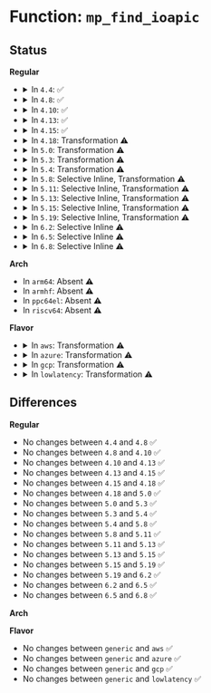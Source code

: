 # Function: <code>mp_find_ioapic</code>

## Status
<b>Regular</b>
<ul>
<li>
<details>
<summary>In <code>4.4</code>: ✅</summary>

```c
int mp_find_ioapic(u32 gsi);
```

**Collision:** Unique Global

**Inline:** No

**Transformation:** False

**Instances:**

```
In arch/x86/kernel/apic/io_apic.c (ffffffff810572b0)
Location: arch/x86/kernel/apic/io_apic.c:2658
Inline: False
Direct callers:
  - arch/x86/kernel/acpi/boot.c:mp_override_legacy_irq
  - arch/x86/kernel/acpi/boot.c:acpi_register_gsi_ioapic
  - arch/x86/kernel/acpi/boot.c:acpi_boot_init
  - arch/x86/kernel/apic/io_apic.c:acpi_get_override_irq
  - arch/x86/kernel/apic/io_apic.c:mp_map_gsi_to_irq
```
**Symbols:**

```
ffffffff810572b0-ffffffff81057303: mp_find_ioapic (STB_GLOBAL)
```
</details>
</li>
<li>
<details>
<summary>In <code>4.8</code>: ✅</summary>

```c
int mp_find_ioapic(u32 gsi);
```

**Collision:** Unique Global

**Inline:** No

**Transformation:** False

**Instances:**

```
In arch/x86/kernel/apic/io_apic.c (ffffffff81057550)
Location: arch/x86/kernel/apic/io_apic.c:2655
Inline: False
Direct callers:
  - arch/x86/kernel/acpi/boot.c:acpi_boot_init
  - arch/x86/kernel/acpi/boot.c:acpi_register_gsi_ioapic
  - arch/x86/kernel/acpi/boot.c:mp_override_legacy_irq
  - arch/x86/kernel/apic/io_apic.c:acpi_get_override_irq
  - arch/x86/kernel/apic/io_apic.c:mp_map_gsi_to_irq
```
**Symbols:**

```
ffffffff81057550-ffffffff810575a3: mp_find_ioapic (STB_GLOBAL)
```
</details>
</li>
<li>
<details>
<summary>In <code>4.10</code>: ✅</summary>

```c
int mp_find_ioapic(u32 gsi);
```

**Collision:** Unique Global

**Inline:** No

**Transformation:** False

**Instances:**

```
In arch/x86/kernel/apic/io_apic.c (ffffffff8105a2e0)
Location: arch/x86/kernel/apic/io_apic.c:2656
Inline: False
Direct callers:
  - arch/x86/kernel/acpi/boot.c:acpi_boot_init
  - arch/x86/kernel/acpi/boot.c:acpi_register_gsi_ioapic
  - arch/x86/kernel/acpi/boot.c:mp_override_legacy_irq
  - arch/x86/kernel/apic/io_apic.c:acpi_get_override_irq
  - arch/x86/kernel/apic/io_apic.c:mp_map_gsi_to_irq
```
**Symbols:**

```
ffffffff8105a2e0-ffffffff8105a333: mp_find_ioapic (STB_GLOBAL)
```
</details>
</li>
<li>
<details>
<summary>In <code>4.13</code>: ✅</summary>

```c
int mp_find_ioapic(u32 gsi);
```

**Collision:** Unique Global

**Inline:** No

**Transformation:** False

**Instances:**

```
In arch/x86/kernel/apic/io_apic.c (ffffffff81059940)
Location: arch/x86/kernel/apic/io_apic.c:2654
Inline: False
Direct callers:
  - arch/x86/kernel/acpi/boot.c:acpi_boot_init
  - arch/x86/kernel/acpi/boot.c:acpi_register_gsi_ioapic
  - arch/x86/kernel/acpi/boot.c:mp_override_legacy_irq
  - arch/x86/kernel/apic/io_apic.c:acpi_get_override_irq
  - arch/x86/kernel/apic/io_apic.c:mp_map_gsi_to_irq
```
**Symbols:**

```
ffffffff81059940-ffffffff81059992: mp_find_ioapic (STB_GLOBAL)
```
</details>
</li>
<li>
<details>
<summary>In <code>4.15</code>: ✅</summary>

```c
int mp_find_ioapic(u32 gsi);
```

**Collision:** Unique Global

**Inline:** No

**Transformation:** False

**Instances:**

```
In arch/x86/kernel/apic/io_apic.c (ffffffff8105de30)
Location: arch/x86/kernel/apic/io_apic.c:2664
Inline: False
Direct callers:
  - arch/x86/kernel/acpi/boot.c:acpi_boot_init
  - arch/x86/kernel/acpi/boot.c:acpi_register_gsi_ioapic
  - arch/x86/kernel/acpi/boot.c:mp_register_ioapic_irq
  - arch/x86/kernel/apic/io_apic.c:acpi_get_override_irq
  - arch/x86/kernel/apic/io_apic.c:mp_map_gsi_to_irq
```
**Symbols:**

```
ffffffff8105de30-ffffffff8105de82: mp_find_ioapic (STB_GLOBAL)
```
</details>
</li>
<li>
<details>
<summary>In <code>4.18</code>: Transformation ⚠️</summary>

```c
int mp_find_ioapic(u32 gsi);
```

**Collision:** Unique Global

**Inline:** No

**Transformation:** True

**Instances:**

```
In arch/x86/kernel/apic/io_apic.c (0)
Location: arch/x86/kernel/apic/io_apic.c:2657
Inline: False
Direct callers:
  - arch/x86/kernel/acpi/boot.c:acpi_boot_init
  - arch/x86/kernel/acpi/boot.c:acpi_register_gsi_ioapic
  - arch/x86/kernel/acpi/boot.c:mp_register_ioapic_irq
  - arch/x86/kernel/apic/io_apic.c:acpi_get_override_irq
  - arch/x86/kernel/apic/io_apic.c:mp_map_gsi_to_irq
```
**Symbols:**

```
ffffffff81062106-ffffffff8106211c: mp_find_ioapic.cold.22 (STB_LOCAL)
ffffffff81060e80-ffffffff81060ec4: mp_find_ioapic (STB_GLOBAL)
```
</details>
</li>
<li>
<details>
<summary>In <code>5.0</code>: Transformation ⚠️</summary>

```c
int mp_find_ioapic(u32 gsi);
```

**Collision:** Unique Global

**Inline:** No

**Transformation:** True

**Instances:**

```
In arch/x86/kernel/apic/io_apic.c (0)
Location: arch/x86/kernel/apic/io_apic.c:2658
Inline: False
Direct callers:
  - arch/x86/kernel/acpi/boot.c:acpi_boot_init
  - arch/x86/kernel/acpi/boot.c:acpi_register_gsi_ioapic
  - arch/x86/kernel/acpi/boot.c:mp_register_ioapic_irq
  - arch/x86/kernel/apic/io_apic.c:acpi_get_override_irq
  - arch/x86/kernel/apic/io_apic.c:mp_map_gsi_to_irq
```
**Symbols:**

```
ffffffff81067dfb-ffffffff81067e11: mp_find_ioapic.cold.20 (STB_LOCAL)
ffffffff81066b60-ffffffff81066ba4: mp_find_ioapic (STB_GLOBAL)
```
</details>
</li>
<li>
<details>
<summary>In <code>5.3</code>: Transformation ⚠️</summary>

```c
int mp_find_ioapic(u32 gsi);
```

**Collision:** Unique Global

**Inline:** No

**Transformation:** True

**Instances:**

```
In arch/x86/kernel/apic/io_apic.c (0)
Location: arch/x86/kernel/apic/io_apic.c:2721
Inline: False
Direct callers:
  - arch/x86/kernel/acpi/boot.c:acpi_boot_init
  - arch/x86/kernel/acpi/boot.c:acpi_register_gsi_ioapic
  - arch/x86/kernel/acpi/boot.c:mp_register_ioapic_irq
  - arch/x86/kernel/apic/io_apic.c:acpi_get_override_irq
  - arch/x86/kernel/apic/io_apic.c:mp_map_gsi_to_irq
```
**Symbols:**

```
ffffffff8106b597-ffffffff8106b5ae: mp_find_ioapic.cold (STB_LOCAL)
ffffffff8106a320-ffffffff8106a36e: mp_find_ioapic (STB_GLOBAL)
```
</details>
</li>
<li>
<details>
<summary>In <code>5.4</code>: Transformation ⚠️</summary>

```c
int mp_find_ioapic(u32 gsi);
```

**Collision:** Unique Global

**Inline:** No

**Transformation:** True

**Instances:**

```
In arch/x86/kernel/apic/io_apic.c (0)
Location: arch/x86/kernel/apic/io_apic.c:2724
Inline: False
Direct callers:
  - arch/x86/kernel/acpi/boot.c:acpi_boot_init
  - arch/x86/kernel/acpi/boot.c:acpi_register_gsi_ioapic
  - arch/x86/kernel/acpi/boot.c:mp_register_ioapic_irq
  - arch/x86/kernel/apic/io_apic.c:acpi_get_override_irq
  - arch/x86/kernel/apic/io_apic.c:mp_map_gsi_to_irq
```
**Symbols:**

```
ffffffff8106bf27-ffffffff8106bf3e: mp_find_ioapic.cold (STB_LOCAL)
ffffffff8106acc0-ffffffff8106ad0e: mp_find_ioapic (STB_GLOBAL)
```
</details>
</li>
<li>
<details>
<summary>In <code>5.8</code>: Selective Inline, Transformation ⚠️</summary>

```c
int mp_find_ioapic(u32 gsi);
```

**Collision:** Unique Global

**Inline:** Selective

**Transformation:** True

**Instances:**

```
In arch/x86/kernel/apic/io_apic.c (ffffffff81072183)
Location: arch/x86/kernel/apic/io_apic.c:2717
Inline: True
Inline callers:
  - arch/x86/kernel/apic/io_apic.c:acpi_get_override_irq
  - arch/x86/kernel/apic/io_apic.c:mp_map_gsi_to_irq
Direct callers:
  - arch/x86/kernel/acpi/boot.c:mp_config_acpi_legacy_irqs
  - arch/x86/kernel/acpi/boot.c:acpi_register_gsi_ioapic
  - arch/x86/kernel/acpi/boot.c:mp_register_ioapic_irq
```
**Symbols:**

```
ffffffff81073245-ffffffff8107325c: mp_find_ioapic.cold (STB_LOCAL)
ffffffff810720d0-ffffffff8107211e: mp_find_ioapic (STB_GLOBAL)
```
</details>
</li>
<li>
<details>
<summary>In <code>5.11</code>: Selective Inline, Transformation ⚠️</summary>

```c
int mp_find_ioapic(u32 gsi);
```

**Collision:** Unique Global

**Inline:** Selective

**Transformation:** True

**Instances:**

```
In arch/x86/kernel/apic/io_apic.c (ffffffff81073ee5)
Location: arch/x86/kernel/apic/io_apic.c:2740
Inline: True
Inline callers:
  - arch/x86/kernel/apic/io_apic.c:mp_map_gsi_to_irq
  - arch/x86/kernel/apic/io_apic.c:__acpi_get_override_irq
Direct callers:
  - arch/x86/kernel/acpi/boot.c:mp_config_acpi_legacy_irqs
  - arch/x86/kernel/acpi/boot.c:acpi_register_gsi_ioapic
  - arch/x86/kernel/acpi/boot.c:mp_register_ioapic_irq
```
**Symbols:**

```
ffffffff81bd738d-ffffffff81bd73a4: mp_find_ioapic.cold (STB_LOCAL)
ffffffff81073590-ffffffff810735de: mp_find_ioapic (STB_GLOBAL)
```
</details>
</li>
<li>
<details>
<summary>In <code>5.13</code>: Selective Inline, Transformation ⚠️</summary>

```c
int mp_find_ioapic(u32 gsi);
```

**Collision:** Unique Global

**Inline:** Selective

**Transformation:** True

**Instances:**

```
In arch/x86/kernel/apic/io_apic.c (ffffffff81074985)
Location: arch/x86/kernel/apic/io_apic.c:2742
Inline: True
Inline callers:
  - arch/x86/kernel/apic/io_apic.c:mp_map_gsi_to_irq
  - arch/x86/kernel/apic/io_apic.c:__acpi_get_override_irq
Direct callers:
  - arch/x86/kernel/acpi/boot.c:mp_config_acpi_legacy_irqs
  - arch/x86/kernel/acpi/boot.c:acpi_register_gsi_ioapic
  - arch/x86/kernel/acpi/boot.c:mp_register_ioapic_irq
```
**Symbols:**

```
ffffffff81bc9540-ffffffff81bc9557: mp_find_ioapic.cold (STB_LOCAL)
ffffffff81074060-ffffffff810740a7: mp_find_ioapic (STB_GLOBAL)
```
</details>
</li>
<li>
<details>
<summary>In <code>5.15</code>: Selective Inline, Transformation ⚠️</summary>

```c
int mp_find_ioapic(u32 gsi);
```

**Collision:** Unique Global

**Inline:** Selective

**Transformation:** True

**Instances:**

```
In arch/x86/kernel/apic/io_apic.c (ffffffff81081565)
Location: arch/x86/kernel/apic/io_apic.c:2742
Inline: True
Inline callers:
  - arch/x86/kernel/apic/io_apic.c:mp_map_gsi_to_irq
  - arch/x86/kernel/apic/io_apic.c:__acpi_get_override_irq
Direct callers:
  - arch/x86/kernel/acpi/boot.c:mp_config_acpi_legacy_irqs
  - arch/x86/kernel/acpi/boot.c:acpi_register_gsi_ioapic
  - arch/x86/kernel/acpi/boot.c:mp_register_ioapic_irq
```
**Symbols:**

```
ffffffff81c9e1f2-ffffffff81c9e209: mp_find_ioapic.cold (STB_LOCAL)
ffffffff81081880-ffffffff810818fc: mp_find_ioapic (STB_GLOBAL)
```
</details>
</li>
<li>
<details>
<summary>In <code>5.19</code>: Selective Inline, Transformation ⚠️</summary>

```c
int mp_find_ioapic(u32 gsi);
```

**Collision:** Unique Global

**Inline:** Selective

**Transformation:** True

**Instances:**

```
In arch/x86/kernel/apic/io_apic.c (ffffffff81091045)
Location: arch/x86/kernel/apic/io_apic.c:2756
Inline: True
Inline callers:
  - arch/x86/kernel/apic/io_apic.c:mp_map_gsi_to_irq
  - arch/x86/kernel/apic/io_apic.c:__acpi_get_override_irq
Direct callers:
  - arch/x86/kernel/acpi/boot.c:mp_config_acpi_legacy_irqs
  - arch/x86/kernel/acpi/boot.c:acpi_register_gsi_ioapic
  - arch/x86/kernel/acpi/boot.c:mp_register_ioapic_irq
```
**Symbols:**

```
ffffffff81e4d691-ffffffff81e4d6a8: mp_find_ioapic.cold (STB_LOCAL)
ffffffff810913a0-ffffffff81091421: mp_find_ioapic (STB_GLOBAL)
```
</details>
</li>
<li>
<details>
<summary>In <code>6.2</code>: Selective Inline ⚠️</summary>

```c
int mp_find_ioapic(u32 gsi);
```

**Collision:** Unique Global

**Inline:** Selective

**Transformation:** False

**Instances:**

```
In arch/x86/kernel/apic/io_apic.c (ffffffff810a5c15)
Location: arch/x86/kernel/apic/io_apic.c:2756
Inline: True
Inline callers:
  - arch/x86/kernel/apic/io_apic.c:mp_map_gsi_to_irq
  - arch/x86/kernel/apic/io_apic.c:__acpi_get_override_irq
Direct callers:
  - arch/x86/kernel/acpi/boot.c:mp_config_acpi_legacy_irqs
  - arch/x86/kernel/acpi/boot.c:acpi_register_gsi_ioapic
  - arch/x86/kernel/acpi/boot.c:mp_register_ioapic_irq
```
**Symbols:**

```
ffffffff810a5ff0-ffffffff810a6077: mp_find_ioapic (STB_GLOBAL)
```
</details>
</li>
<li>
<details>
<summary>In <code>6.5</code>: Selective Inline ⚠️</summary>

```c
int mp_find_ioapic(u32 gsi);
```

**Collision:** Unique Global

**Inline:** Selective

**Transformation:** False

**Instances:**

```
In arch/x86/kernel/apic/io_apic.c (ffffffff810a8e15)
Location: arch/x86/kernel/apic/io_apic.c:2763
Inline: True
Inline callers:
  - arch/x86/kernel/apic/io_apic.c:mp_map_gsi_to_irq
  - arch/x86/kernel/apic/io_apic.c:__acpi_get_override_irq
Direct callers:
  - arch/x86/kernel/acpi/boot.c:mp_config_acpi_legacy_irqs
  - arch/x86/kernel/acpi/boot.c:acpi_register_gsi_ioapic
  - arch/x86/kernel/acpi/boot.c:mp_register_ioapic_irq
```
**Symbols:**

```
ffffffff810a91f0-ffffffff810a927a: mp_find_ioapic (STB_GLOBAL)
```
</details>
</li>
<li>
<details>
<summary>In <code>6.8</code>: Selective Inline ⚠️</summary>

```c
int mp_find_ioapic(u32 gsi);
```

**Collision:** Unique Global

**Inline:** Selective

**Transformation:** False

**Instances:**

```
In arch/x86/kernel/apic/io_apic.c (ffffffff810afea5)
Location: arch/x86/kernel/apic/io_apic.c:2759
Inline: True
Inline callers:
  - arch/x86/kernel/apic/io_apic.c:mp_map_gsi_to_irq
  - arch/x86/kernel/apic/io_apic.c:__acpi_get_override_irq
Direct callers:
  - arch/x86/kernel/acpi/boot.c:mp_config_acpi_legacy_irqs
  - arch/x86/kernel/acpi/boot.c:acpi_register_gsi_ioapic
  - arch/x86/kernel/acpi/boot.c:mp_register_ioapic_irq
```
**Symbols:**

```
ffffffff810b0280-ffffffff810b030a: mp_find_ioapic (STB_GLOBAL)
```
</details>
</li>
</ul>
<b>Arch</b>
<ul>
<li>
In <code>arm64</code>: Absent ⚠️
</li>
<li>
In <code>armhf</code>: Absent ⚠️
</li>
<li>
In <code>ppc64el</code>: Absent ⚠️
</li>
<li>
In <code>riscv64</code>: Absent ⚠️
</li>
</ul>
<b>Flavor</b>
<ul>
<li>
<details>
<summary>In <code>aws</code>: Transformation ⚠️</summary>

```c
int mp_find_ioapic(u32 gsi);
```

**Collision:** Unique Global

**Inline:** No

**Transformation:** True

**Instances:**

```
In arch/x86/kernel/apic/io_apic.c (0)
Location: arch/x86/kernel/apic/io_apic.c:2730
Inline: False
Direct callers:
  - arch/x86/kernel/acpi/boot.c:acpi_boot_init
  - arch/x86/kernel/acpi/boot.c:acpi_register_gsi_ioapic
  - arch/x86/kernel/acpi/boot.c:mp_register_ioapic_irq
  - arch/x86/kernel/apic/io_apic.c:acpi_get_override_irq
  - arch/x86/kernel/apic/io_apic.c:mp_map_gsi_to_irq
```
**Symbols:**

```
ffffffff8106ba17-ffffffff8106ba2e: mp_find_ioapic.cold (STB_LOCAL)
ffffffff8106a7b0-ffffffff8106a7fe: mp_find_ioapic (STB_GLOBAL)
```
</details>
</li>
<li>
<details>
<summary>In <code>azure</code>: Transformation ⚠️</summary>

```c
int mp_find_ioapic(u32 gsi);
```

**Collision:** Unique Global

**Inline:** No

**Transformation:** True

**Instances:**

```
In arch/x86/kernel/apic/io_apic.c (0)
Location: arch/x86/kernel/apic/io_apic.c:2724
Inline: False
Direct callers:
  - arch/x86/kernel/acpi/boot.c:acpi_boot_init
  - arch/x86/kernel/acpi/boot.c:acpi_register_gsi_ioapic
  - arch/x86/kernel/acpi/boot.c:mp_register_ioapic_irq
  - arch/x86/kernel/apic/io_apic.c:acpi_get_override_irq
  - arch/x86/kernel/apic/io_apic.c:mp_map_gsi_to_irq
```
**Symbols:**

```
ffffffff8105bd47-ffffffff8105bd5e: mp_find_ioapic.cold (STB_LOCAL)
ffffffff8105ab10-ffffffff8105ab5e: mp_find_ioapic (STB_GLOBAL)
```
</details>
</li>
<li>
<details>
<summary>In <code>gcp</code>: Transformation ⚠️</summary>

```c
int mp_find_ioapic(u32 gsi);
```

**Collision:** Unique Global

**Inline:** No

**Transformation:** True

**Instances:**

```
In arch/x86/kernel/apic/io_apic.c (0)
Location: arch/x86/kernel/apic/io_apic.c:2724
Inline: False
Direct callers:
  - arch/x86/kernel/acpi/boot.c:acpi_boot_init
  - arch/x86/kernel/acpi/boot.c:acpi_register_gsi_ioapic
  - arch/x86/kernel/acpi/boot.c:mp_register_ioapic_irq
  - arch/x86/kernel/apic/io_apic.c:acpi_get_override_irq
  - arch/x86/kernel/apic/io_apic.c:mp_map_gsi_to_irq
```
**Symbols:**

```
ffffffff8106bec7-ffffffff8106bede: mp_find_ioapic.cold (STB_LOCAL)
ffffffff8106ac60-ffffffff8106acae: mp_find_ioapic (STB_GLOBAL)
```
</details>
</li>
<li>
<details>
<summary>In <code>lowlatency</code>: Transformation ⚠️</summary>

```c
int mp_find_ioapic(u32 gsi);
```

**Collision:** Unique Global

**Inline:** No

**Transformation:** True

**Instances:**

```
In arch/x86/kernel/apic/io_apic.c (0)
Location: arch/x86/kernel/apic/io_apic.c:2724
Inline: False
Direct callers:
  - arch/x86/kernel/acpi/boot.c:acpi_boot_init
  - arch/x86/kernel/acpi/boot.c:acpi_register_gsi_ioapic
  - arch/x86/kernel/acpi/boot.c:mp_register_ioapic_irq
  - arch/x86/kernel/apic/io_apic.c:acpi_get_override_irq
  - arch/x86/kernel/apic/io_apic.c:mp_map_gsi_to_irq
```
**Symbols:**

```
ffffffff8106d5c7-ffffffff8106d5de: mp_find_ioapic.cold (STB_LOCAL)
ffffffff8106c360-ffffffff8106c3ae: mp_find_ioapic (STB_GLOBAL)
```
</details>
</li>
</ul>

## Differences
<b>Regular</b>
<ul>
<li>
No changes between <code>4.4</code> and <code>4.8</code> ✅
</li>
<li>
No changes between <code>4.8</code> and <code>4.10</code> ✅
</li>
<li>
No changes between <code>4.10</code> and <code>4.13</code> ✅
</li>
<li>
No changes between <code>4.13</code> and <code>4.15</code> ✅
</li>
<li>
No changes between <code>4.15</code> and <code>4.18</code> ✅
</li>
<li>
No changes between <code>4.18</code> and <code>5.0</code> ✅
</li>
<li>
No changes between <code>5.0</code> and <code>5.3</code> ✅
</li>
<li>
No changes between <code>5.3</code> and <code>5.4</code> ✅
</li>
<li>
No changes between <code>5.4</code> and <code>5.8</code> ✅
</li>
<li>
No changes between <code>5.8</code> and <code>5.11</code> ✅
</li>
<li>
No changes between <code>5.11</code> and <code>5.13</code> ✅
</li>
<li>
No changes between <code>5.13</code> and <code>5.15</code> ✅
</li>
<li>
No changes between <code>5.15</code> and <code>5.19</code> ✅
</li>
<li>
No changes between <code>5.19</code> and <code>6.2</code> ✅
</li>
<li>
No changes between <code>6.2</code> and <code>6.5</code> ✅
</li>
<li>
No changes between <code>6.5</code> and <code>6.8</code> ✅
</li>
</ul>
<b>Arch</b>
<ul>
</ul>
<b>Flavor</b>
<ul>
<li>
No changes between <code>generic</code> and <code>aws</code> ✅
</li>
<li>
No changes between <code>generic</code> and <code>azure</code> ✅
</li>
<li>
No changes between <code>generic</code> and <code>gcp</code> ✅
</li>
<li>
No changes between <code>generic</code> and <code>lowlatency</code> ✅
</li>
</ul>
